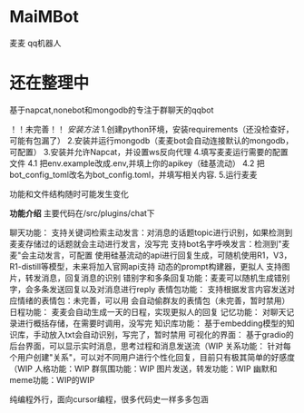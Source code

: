 # MaiMBot
麦麦 qq机器人


还在整理中
======

基于napcat,nonebot和mongodb的专注于群聊天的qqbot

！！未完善！！
*安装方法*
1.创建python环境，安装requirements（还没检查好，可能有包漏了）
2.安装并运行mongodb（麦麦bot会自动连接默认的mongodb，可配置）
3.安装并允许Napcat，并设置ws反向代理
4.填写麦麦运行需要的配置文件
  4.1 把env.example改成.env,并填上你的apikey（硅基流动）
  4.2 把bot_config_toml改名为bot_config.toml，并填写相关内容.
5.运行麦麦

功能和文件结构随时可能发生变化

**功能介绍**
主要代码在/src/plugins/chat下

聊天功能：
  支持关键词检索主动发言：对消息的话题topic进行识别，如果检测到麦麦存储过的话题就会主动进行发言，没写完
  支持bot名字呼唤发言：检测到"麦麦"会主动发言，可配置
  使用硅基流动的api进行回复生成，可随机使用R1，V3，R1-distill等模型，未来将加入官网api支持
  动态的prompt构建器，更拟人
  支持图片，转发消息，回复消息的识别
  错别字和多条回复功能：麦麦可以随机生成错别字，会多条发送回复以及对消息进行reply
表情包功能：
  支持根据发言内容发送对应情绪的表情包：未完善，可以用
  会自动偷群友的表情包（未完善，暂时禁用）
日程功能：
  麦麦会自动生成一天的日程，实现更拟人的回复
记忆功能：
  对聊天记录进行概括存储，在需要时调用，没写完
知识库功能：
  基于embedding模型的知识库，手动放入txt会自动识别，写完了，暂时禁用
可视化的界面：
  基于gradio的后台界面，可以显示实时消息，思考过程和消息发送流（WIP
关系功能：
  针对每个用户创建"关系"，可以对不同用户进行个性化回复，目前只有极其简单的好感度（WIP
人格功能：WIP
群氛围功能：WIP
图片发送，转发功能：WIP
幽默和meme功能：WIP的WIP


纯编程外行，面向cursor编程，很多代码史一样多多包涵
